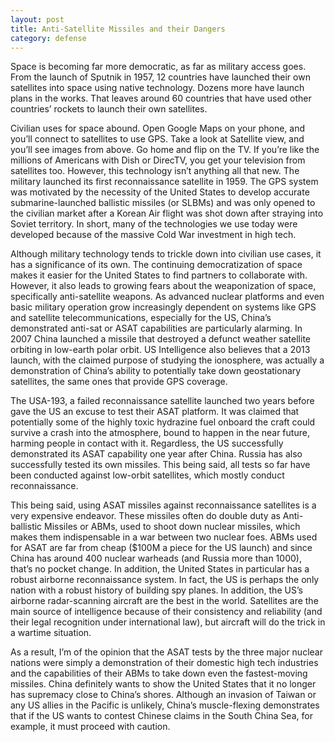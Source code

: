 ```yaml
---
layout: post
title: Anti-Satellite Missiles and their Dangers
category: defense
---
```

	
Space is becoming far more democratic, as far as military access goes. From the launch of Sputnik in 1957, 12 countries have launched their own satellites into space using native technology. Dozens more have launch plans in the works. That leaves around 60 countries that have used other countries’ rockets to launch their own satellites.

Civilian uses for space abound. Open Google Maps on your phone, and you’ll connect to satellites to use GPS. Take a look at Satellite view, and you’ll see images from above. Go home and flip on the TV. If you’re like the millions of Americans with Dish or DirecTV, you get your television from satellites too. However, this technology isn’t anything all that new. The military launched its first reconnaissance satellite in 1959. The GPS system was motivated by the necessity of the United States to develop accurate submarine-launched ballistic missiles (or SLBMs) and was only opened to the civilian market after a Korean Air flight was shot down after straying into Soviet territory. In short, many of the technologies we use today were developed because of the massive Cold War investment in high tech. 

Although military technology tends to trickle down into civilian use cases, it has a significance of its own. The continuing democratization of space makes it easier for the United States to find partners to collaborate with. However, it also leads to growing fears about the weaponization of space, specifically anti-satellite weapons. As advanced nuclear platforms and even basic military operation grow increasingly dependent on systems like GPS and satellite telecommunications, especially for the US, China’s demonstrated anti-sat or ASAT capabilities are particularly alarming. In 2007 China launched a missile that destroyed a defunct weather satellite orbiting in low-earth polar orbit. US Intelligence also believes that a 2013 launch, with the claimed purpose of studying the ionosphere, was actually a demonstration of China’s ability to potentially take down geostationary satellites, the same ones that provide GPS coverage.

The USA-193, a failed reconnaissance satellite launched two years before gave the US an excuse to test their ASAT platform. It was claimed that potentially some of the highly toxic hydrazine fuel onboard the craft could survive a crash into the atmosphere, bound to happen in the near future, harming people in contact with it. Regardless, the US successfully demonstrated its ASAT capability one year after China. Russia has also successfully tested its own missiles. This being said, all tests so far have been conducted against low-orbit satellites, which mostly conduct reconnaissance.

This being said, using ASAT missiles against reconnaissance satellites is a very expensive endeavor. These missiles often do double duty as Anti-ballistic Missiles or ABMs, used to shoot down nuclear missiles, which makes them indispensable in a war between two nuclear foes. ABMs used for ASAT are far from cheap ($100M a piece for the US launch) and since China has around 400 nuclear warheads (and Russia more than 1000), that’s no pocket change. In addition, the United States in particular has a robust airborne reconnaissance system. In fact, the US is perhaps the only nation with a robust history of building spy planes. In addition, the US’s airborne radar-scanning aircraft are the best in the world. Satellites are the main source of intelligence because of their consistency and reliability (and their legal recognition under international law), but aircraft will do the trick in a wartime situation.

As a result, I’m of the opinion that the ASAT tests by the three major nuclear nations were simply a demonstration of their domestic high tech industries and the capabilities of their ABMs to take down even the fastest-moving missiles. China definitely wants to show the United States that it no longer has supremacy close to China’s shores. Although an invasion of Taiwan or any US allies in the Pacific is unlikely, China’s muscle-flexing demonstrates that if the US wants to contest Chinese claims in the South China Sea, for example, it must proceed with caution.
